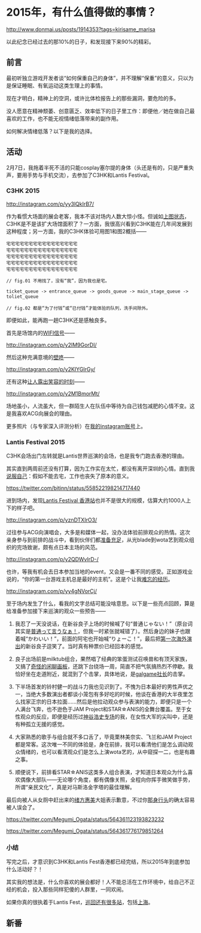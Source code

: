 
2015年，有什么值得做的事情？
========================

http://www.donmai.us/posts/1914353?tags=kirisame_marisa

以此纪念已经过去的那10%的日子，和发现接下来90%的精彩。

<!--more-->


## 前言

最初听独立游戏开发者谈“如何保重自己的身体”，并不理解“保重”的意义，只以为是保证睡眠、有氧运动这类生理上的事情。

现在才明白，精神上的空洞，或许比体检报告上的那些漏洞，要危险的多。

没人愿意在精神颓萎、创意匮乏、效率低下的日子里工作：即便他／她在做自己最喜欢的工作，也不能无视情绪低落带来的副作用。

如何解决情绪低落？以下是我的选择。


## 活动

2月7日，我拖着半死不活的只能cosplay塞尔提的身体（头还是有的，只是严重失声，要用手势与手机交流），去参加了C3HK和Lantis Festival。


### C3HK 2015

http://instagram.com/p/yy3lQkIrB7/

作为看惯大场面的展会老客，我本不该对场内人数大惊小怪。但诚如[上图状态](http://instagram.com/p/yy3lQkIrB7/)，C3HK是不是该扩大场馆面积了？一方面，我很高兴看到C3HK能在几年间发展到这种程度；另一方面，我的C3HK体验可用图1和图2概括——

```
宅宅宅宅宅宅宅宅宅宅宅宅宅宅宅宅
宅宅宅宅宅宅宅宅宅宅宅宅宅宅宅宅
宅宅宅宅宅宅宅宅宅宅宅宅宅宅宅宅
宅宅宅宅宅宅宅宅宅宅宅宅宅宅宅宅
宅宅宅宅宅宅宅宅宅宅宅宅宅宅宅宅

// fig.01 不用找了，没有“我”，因为我也是宅。
```

```
ticket_queue -> entrance_queue -> goods_queue -> main_stage_queue -> toliet_queue

// fig.02 都是“为了付钱”或“已付钱”才能体验的队列，洗手间除外。
```

即便如此，能再跑一趟C3HK还是感触良多。

首先是场馆内的[WIFI信号](http://instagram.com/p/y2IM9GorDI/)——

http://instagram.com/p/y2IM9GorDI/

然后这种充满意境的[壁咚](http://instagram.com/p/y2KIYGIrGy/)——

http://instagram.com/p/y2KIYGIrGy/

还有这种[让人露出笑容的时刻](http://instagram.com/p/y2M1BmorMt/)——

http://instagram.com/p/y2M1BmorMt/

场地虽小，人流虽大，但一群陌生人在队伍中等待为自己钱包减肥的心情不变。这是我喜欢ACG向展会的理由。

更多照片（与专家深入评测分析）在[我的instagram账号](http://instagram.com/bitinn)上。


### Lantis Festival 2015

C3HK会场出门左转就是Lantis世界巡演的会场，也是我专门跑去香港的理由。

其实直到两周前还没有打算，因为工作实在太忙，都没有离开深圳的心情。直到我[说服自己](https://twitter.com/bitinn/status/558522198214717440)：假如不能去宅，工作也丧失了原本的意义。

https://twitter.com/bitinn/status/558522198214717440

进到场内，发现[Lantis Festival 香港站](http://instagram.com/p/yznDTXIrO3/)也并不是很大的规模，估算大约1000人上下的样子吧。

http://instagram.com/p/yznDTXIrO3/

过往参与ACG向演唱会，大多是和媒体一起，没办法体验前排观众的热情。这次亲身参与到前排的战斗中，看到伙伴们都[准备充足](http://instagram.com/p/y2QDWvIrD-/)，从光blade到wota艺到观众组织的完场致谢，颇有点日本主场的风范。

http://instagram.com/p/y2QDWvIrD-/

也许，等我有机会去日本参加当地的event，又会是一番不同的感受。正如游戏业说的，“你的第一台游戏主机总是最好的主机”。这是个让我[难忘的经历](http://instagram.com/p/yy4gNVorCj/)。

http://instagram.com/p/yy4gNVorCj/

至于场内发生了什么，看我的文字总结可能没啥意思。以下是一些亮点回顾，算是给准备参加接下来巡演的观众一些预告——

1. 我忍了一天没说话，在新谷良子上场的时候喊了句“普通じゃない！”（原台词其实是[普通って言うなぁ！](http://zh.wikipedia.org/wiki/%E7%B5%95%E6%9C%9B%E5%85%88%E7%94%9F%E8%A7%92%E8%89%B2%E5%88%97%E8%A1%A8)，但我一时紧张就喊错了）。然后身边的妹子也跟着喊“かわいい！”，前面的阿宅也开始喊“りょーこ！”，最后把[第一次海外演出](http://ameblo.jp/pinkbambi-ryoko/entry-11987091216.html)的新谷良子逗笑了。当时真有种票价已经回本的感觉。

2. 良子出场前是milktub组合，果然唱了经典的笨蛋测试召唤兽和有顶天家族，又搞了[奇怪的闲聊画板](http://www.jpbeta.net/2015/02/20150208-lantis_festival_2015_hk/)，还跳下台绕场一周，简直不把气氛搞热烈不停歇。我恰好坐在走道附近，就混到了个击掌，具体地说，是[galgame社长](http://ja.wikipedia.org/wiki/Milktub)的击掌。

3. 下半场首发的铃村健一的战斗力我也见识到了。不愧为日本最好的男性声优之一，当绝大多数演出者都谈小笼包有多好吃的时候，他谈在香港的大半夜里怎么找家正宗的日本拉面……然后是他拉动观众参与表演的能力，即便只是一个人满台飞奔，也不逊色于JAM Project和STAR☆ANIS的全舞台覆盖。至于女性观众的反应，即便是经历过[神谷浩史专场](http://bitinn.net/8957/)的我，在女性大军的尖叫中，还是有种孤立无援的感觉。

4. 大家熟悉的歌手与组合就不多口舌了，毕竟栗林美奈实、飞兰和JAM Project都是常客。这次唯一不同的体验是，身在前排，我可以看清他们是怎么调动观众情绪的，也可以看清观众们是怎么上演wota艺的，从中窥探一二，也是有趣之事。

5. 顺便说下，前排看STAR☆ANIS这类多人组合表演，才知道日本观众为什么喜欢偶像大部队——无论哪个角度，都有偶像关照，全程向你挥手微笑做手势，所谓“亲民文化”，真是对马斯洛金字塔的最佳理解。

最后向被人从女厕中赶出来的[绪方惠美](https://twitter.com/Megumi_Ogata)大姐表示歉意，不过你[那身行头](http://www.hexieshe.com/648920/)的确太容易被人误会了。

https://twitter.com/Megumi_Ogata/status/564361123193823232

https://twitter.com/Megumi_Ogata/status/564361776179851264


### 小结

写完之后，才意识到C3HK和Lantis Fest香港都已经完结，所以2015年到底参加什么活动好？！

其实我的想法是，什么你喜欢的展会都好！人不能总活在工作环境中，给自己不正经的机会，投入那些同样犯傻的人群里，一同欢闹。

如果你真的很执着于Lantis Fest，[巡回还有很多站](http://www.lantis.jp/15th/2015/)，包括[上海](http://www.weibo.com/lantisfestival)。


## 新番












